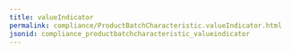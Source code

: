 ```yaml
---
title: valueIndicator
permalink: compliance/ProductBatchCharacteristic.valueIndicator.html
jsonid: compliance_productbatchcharacteristic_valueindicator
---
```

